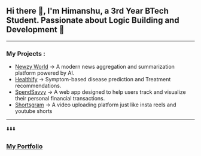 ## Hi there 👋, I'm Himanshu, a 3rd Year BTech Student. Passionate about Logic Building and Development 🧠
---
### My Projects : 
- [Newzy World](https://newz-aggregator-summarizer.vercel.app/) → A modern news aggregation and summarization platform powered by AI.
- [Healthify](https://healthify-9cw5.onrender.com/) → Symptom-based disease prediction and Treatment recommendations.
- [SpendSavvy](https://personal-finance-app-nine.vercel.app/) →  A web app designed to help users track and visualize their personal financial transactions.
- [Shortsgram](https://shortsgram.netlify.app/) → A video uploading platform just like insta reels and youtube shorts

---
⬇️⬇️⬇️
### [My Portfolio](https://solo-portfolio-git-main-himanshu-solos-projects.vercel.app/)

<!--
**HimanshuSolo2005/HimanshuSolo2005** is a ✨ _special_ ✨ repository because its `README.md` (this file) appears on your GitHub profile.

Here are some ideas to get you started:

- 🔭 I’m currently working on ...
- 🌱 I’m currently learning ...
- 👯 I’m looking to collaborate on ...
- 🤔 I’m looking for help with ...
- 💬 Ask me about ...
- 📫 How to reach me: ...
- 😄 Pronouns: ...
- ⚡ Fun fact: ...
-->
